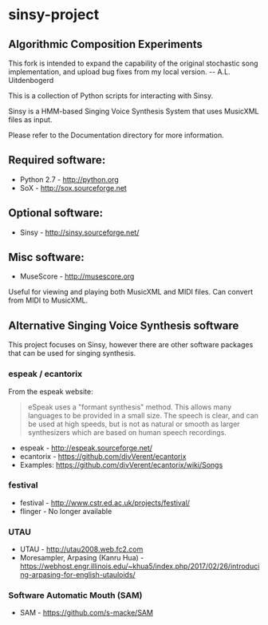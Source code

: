 # sinsy-project

## Algorithmic Composition Experiments

This fork is intended to expand the capability of the original stochastic song implementation, and upload bug fixes from my local version.
 -- A.L. Uitdenbogerd

This is a collection of Python scripts for interacting with Sinsy.

Sinsy is a HMM-based Singing Voice Synthesis System that uses MusicXML files
as input.

Please refer to the Documentation directory for more information.

## Required software:

- Python 2.7 - http://python.org
- SoX - http://sox.sourceforge.net

## Optional software:

- Sinsy - http://sinsy.sourceforge.net/

## Misc software:

- MuseScore - http://musescore.org

Useful for viewing and playing both MusicXML and MIDI files. Can convert from MIDI to MusicXML.

## Alternative Singing Voice Synthesis software

This project focuses on Sinsy, however there are other software packages
that can be used for singing synthesis.

### espeak / ecantorix

From the espeak website:

> eSpeak uses a "formant synthesis" method. This allows many languages to be provided in a small size. The speech is clear, and can be used at high speeds, but is not as natural or smooth as larger synthesizers which are based on human speech recordings.

- espeak - http://espeak.sourceforge.net/
- ecantorix - https://github.com/divVerent/ecantorix
- Examples: https://github.com/divVerent/ecantorix/wiki/Songs

### festival

- festival - http://www.cstr.ed.ac.uk/projects/festival/
- flinger - No longer available

### UTAU

- UTAU - http://utau2008.web.fc2.com
- Moresampler, Arpasing (Kanru Hua) - https://webhost.engr.illinois.edu/~khua5/index.php/2017/02/26/introducing-arpasing-for-english-utauloids/

### Software Automatic Mouth (SAM)

- SAM - https://github.com/s-macke/SAM

